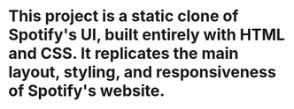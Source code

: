 # This project is a static clone of Spotify's UI, built entirely with HTML and CSS. It replicates the main layout, styling, and responsiveness of Spotify's website.
